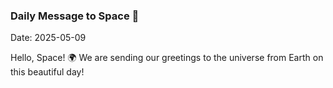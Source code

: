 ### Daily Message to Space 🌌
Date: 2025-05-09

Hello, Space! 🌍 We are sending our greetings to the universe from Earth on this beautiful day!
